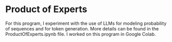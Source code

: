 # Product of Experts

For this program, I experiment with the use of LLMs for modeling probability of sequences and for token generation. More details can be found in the ProductOfExperts.ipynb file. I worked on this program in Google Colab.
